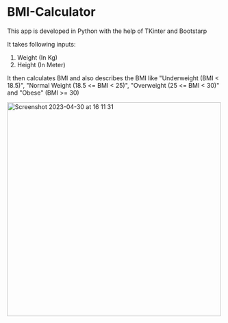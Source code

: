 # BMI-Calculator

This app is developed in Python with the help of TKinter and Bootstarp

It takes following inputs:
1) Weight (In Kg)
2) Height (In Meter)

It then calculates BMI and also describes the BMI like "Underweight (BMI < 18.5)", 
"Normal Weight (18.5 <= BMI < 25)", "Overweight (25 <= BMI < 30)" and "Obese" (BMI >= 30)


<img width="499" alt="Screenshot 2023-04-30 at 16 11 31" src="https://user-images.githubusercontent.com/48596615/235374356-216f668a-2153-4882-8fd5-33727643e4d3.png">
